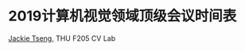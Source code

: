 # 2019计算机视觉领域顶级会议时间表
[Jackie Tseng](https://github.com/JackieTseng/conference_call_for_paper), THU F205 CV Lab
